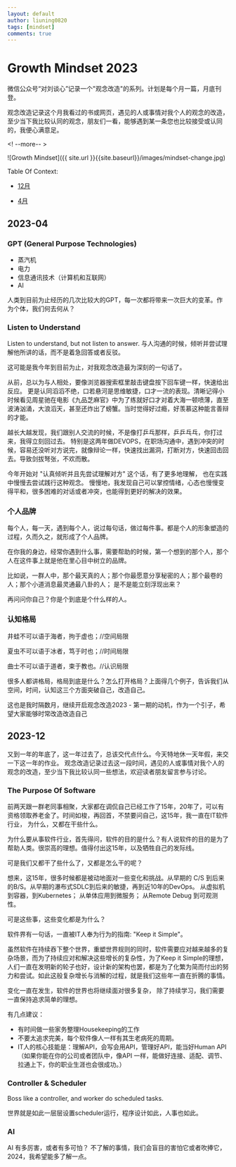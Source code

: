 ```yaml
---
layout: default
author: liuning0820
tags: [mindset]
comments: true
---
```


# Growth Mindset 2023

微信公众号“对刘谈心”记录一个"观念改造"的系列。计划是每个月一篇，月底刊登。

观念改造记录这个月我看过的书或网页，遇见的人或事情对我个人的观念的改造，至少当下我比较认同的观念，朋友们一看，能够遇到某一条您也比较接受或认同的，我便心满意足。

<! --more-- >

![Growth Mindset]({{ site.url }}{{site.baseurl}}/images/mindset-change.jpg)

Table Of Context:

- [12月](#2023-12)

- [4月](#2023-04)

## 2023-04

### GPT (General Purpose Technologies)

- 蒸汽机
- 电力
- 信息通讯技术（计算机和互联网）
- AI

人类到目前为止经历的几次比较大的GPT，每一次都将带来一次巨大的变革。作为个体，我们何去何从？


### Listen to Understand

Listen to understand, but not listen to answer.
与人沟通的时候，倾听并尝试理解他所讲的话，而不是着急回答或者反驳。

这可能是我今年到目前为止，对我观念改造最为深刻的一句话了。

从前，总以为与人相处，要像浏览器搜索框里敲击键盘按下回车键一样，快速给出反应。
更是认同滔滔不绝，口若悬河是思维敏捷，口才一流的表现。清晰记得小时候看见周星驰在电影《九品芝麻官》中为了练就好口才对着大海一顿喷薄，直至波涛汹涌，大浪滔天，甚至还炸出了螃蟹。当时觉得好过瘾，好羡慕这种能言善辩的才能。

越长大越发现，我们跟别人交流的时候，不是像打乒乓那样，乒乒乓乓，你打过来，我得立刻回过去。
特别是这两年做DEVOPS，在职场沟通中，遇到冲突的时候，容易还没听对方说完，就像辩论一样，快速找出漏洞，打断对方，快速回击回去。导致剑拔弩张，不欢而散。

今年开始对 "认真倾听并且先尝试理解对方" 这个话，有了更多地理解， 也在实践中慢慢去尝试践行这种观念。
慢慢地，我发现自己可以掌控情绪，心态也慢慢变得平和，很多困难的对话或者冲突，也能得到更好的解决的效果。

### 个人品牌

每个人，每一天，遇到每个人，说过每句话，做过每件事。都是个人的形象塑造的过程，久而久之，就形成了个人品牌。

在你我的身边，经常你遇到什么事，需要帮助的时候，第一个想到的那个人，那个人在这件事上就是他在里心目中树立的品牌。

比如说，一群人中，那个最天真的人；那个你最愿意分享秘密的人；那个最卷的人；那个小道消息最灵通最八卦的人；
是不是能立刻浮现出来？

再问问你自己？你是个到底是个什么样的人。

### 认知格局

井蛙不可以语于海者，拘于虚也；//空间局限

夏虫不可以语于冰者，笃于时也；//时间局限

曲士不可以语于道者，束于教也。//认识局限

很多人都讲格局，格局到底是什么？怎么打开格局？上面得几个例子，告诉我们从空间，时间，认知这三个方面突破自己，改造自己。

这也是我时隔数月，继续开启观念改造2023 - 第一期的动机，作为一个引子，希望大家能够时常改造改造自己

## 2023-12

又到一年的年底了，这一年过去了，总该交代点什么。今天特地休一天年假，来交一下这一年的作业。
观念改造记录过去这一段时间，遇见的人或事情对我个人的观念的改造，至少当下我比较认同一些想法，欢迎读者朋友留言参与讨论。

### The Purpose Of Software

前两天跟一群老同事相聚，大家都在调侃自己已经工作了15年，20年了，可以有资格领取养老金了。时间如梭，再回首，不禁要问自己，这15年，我一直在IT软件行业，
为什么，又都在干些什么。

为什么要从事软件行业，首先得问，软件的目的是什么？有人说软件的目的是为了帮助人类。很崇高的理想。值得付出这15年，以及牺牲自己的发际线。

可是我们又都干了些什么了，又都是怎么干的呢？

想来，这15年，很多时候都是被动地面对一些变化和挑战。从早期的 C/S 到后来的B/S。从早期的瀑布式SDLC到后来的敏捷，再到近10年的DevOps。
从虚拟机到容器，到Kubernetes； 从单体应用到微服务； 从Remote Debug 到可观测性。

可是这些事，这些变化都是为什么？

软件界有一句话，一直被IT人奉为行为的指南: "Keep it Simple"。

虽然软件在持续吞下整个世界，重塑世界规则的同时，软件需要应对越来越多的复杂场景，而为了持续应对和解决这些增长的复杂性，为了Keep it Simple的理想，
人们一直在发明新的轮子也好，设计新的架构也罢，都是为了化繁为简而付出的努力和尝试。如此这般复杂增长与消解的过程，就是我们这些年一直在折腾的事情。

变化一直在发生，软件的世界也将继续面对很多复杂， 除了持续学习，我们需要一直保持追求简单的理想。

有几点建议：

- 有时间做一些家务整理Housekeeping的工作
- 不要太追求完美，每个软件像人一样有其生老病死的周期。
- IT人的核心技能是：理解API，会写会用API，管理好API，能当好Human API（如果你能在你的公司或者团队中，像API 一样，能做好连接、适配、调节、拉通上下，你的职业生涯也会很成功。）

### Controller & Scheduler

Boss like a controller, and worker do scheduled tasks.

世界就是如此一层层设置scheduler运行，程序设计如此，人事也如此。

### AI

AI 有多厉害，或者有多可怕？
不了解的事情，我们会盲目的害怕它或者吹捧它，2024，我希望能多了解一点。